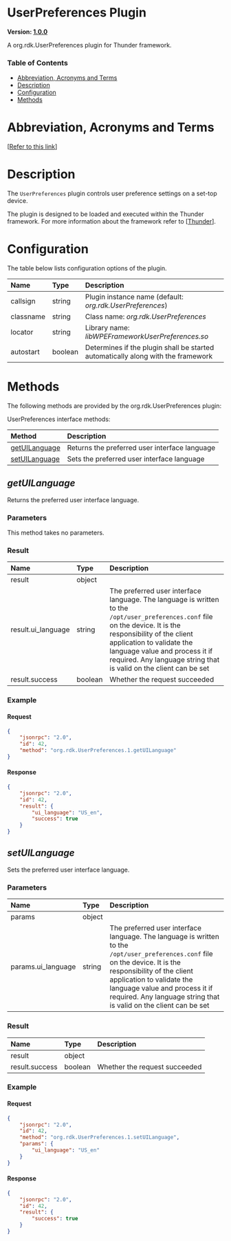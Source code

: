 <!-- Generated automatically, DO NOT EDIT! -->
<a name="UserPreferences_Plugin"></a>
# UserPreferences Plugin

**Version: [1.0.0](https://github.com/rdkcentral/rdkservices/blob/main/UserPreferences/CHANGELOG.md)**

A org.rdk.UserPreferences plugin for Thunder framework.

### Table of Contents

- [Abbreviation, Acronyms and Terms](#Abbreviation,_Acronyms_and_Terms)
- [Description](#Description)
- [Configuration](#Configuration)
- [Methods](#Methods)

<a name="Abbreviation,_Acronyms_and_Terms"></a>
# Abbreviation, Acronyms and Terms

[[Refer to this link](userguide/aat.md)]

<a name="Description"></a>
# Description

The `UserPreferences` plugin controls user preference settings on a set-top device.

The plugin is designed to be loaded and executed within the Thunder framework. For more information about the framework refer to [[Thunder](#Thunder)].

<a name="Configuration"></a>
# Configuration

The table below lists configuration options of the plugin.

| Name | Type | Description |
| :-------- | :-------- | :-------- |
| callsign | string | Plugin instance name (default: *org.rdk.UserPreferences*) |
| classname | string | Class name: *org.rdk.UserPreferences* |
| locator | string | Library name: *libWPEFrameworkUserPreferences.so* |
| autostart | boolean | Determines if the plugin shall be started automatically along with the framework |

<a name="Methods"></a>
# Methods

The following methods are provided by the org.rdk.UserPreferences plugin:

UserPreferences interface methods:

| Method | Description |
| :-------- | :-------- |
| [getUILanguage](#getUILanguage) | Returns the preferred user interface language |
| [setUILanguage](#setUILanguage) | Sets the preferred user interface language |


<a name="getUILanguage"></a>
## *getUILanguage*

Returns the preferred user interface language.

### Parameters

This method takes no parameters.

### Result

| Name | Type | Description |
| :-------- | :-------- | :-------- |
| result | object |  |
| result.ui_language | string | The preferred user interface language. The language is written to the `/opt/user_preferences.conf` file on the device. It is the responsibility of the client application to validate the language value and process it if required. Any language string that is valid on the client can be set |
| result.success | boolean | Whether the request succeeded |

### Example

#### Request

```json
{
    "jsonrpc": "2.0",
    "id": 42,
    "method": "org.rdk.UserPreferences.1.getUILanguage"
}
```

#### Response

```json
{
    "jsonrpc": "2.0",
    "id": 42,
    "result": {
        "ui_language": "US_en",
        "success": true
    }
}
```

<a name="setUILanguage"></a>
## *setUILanguage*

Sets the preferred user interface language.

### Parameters

| Name | Type | Description |
| :-------- | :-------- | :-------- |
| params | object |  |
| params.ui_language | string | The preferred user interface language. The language is written to the `/opt/user_preferences.conf` file on the device. It is the responsibility of the client application to validate the language value and process it if required. Any language string that is valid on the client can be set |

### Result

| Name | Type | Description |
| :-------- | :-------- | :-------- |
| result | object |  |
| result.success | boolean | Whether the request succeeded |

### Example

#### Request

```json
{
    "jsonrpc": "2.0",
    "id": 42,
    "method": "org.rdk.UserPreferences.1.setUILanguage",
    "params": {
        "ui_language": "US_en"
    }
}
```

#### Response

```json
{
    "jsonrpc": "2.0",
    "id": 42,
    "result": {
        "success": true
    }
}
```

